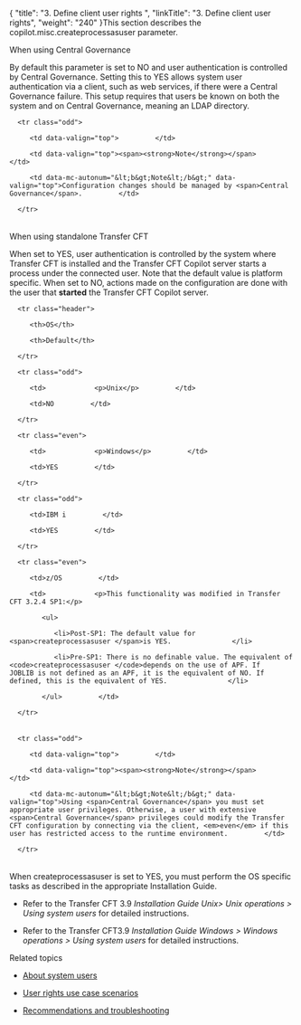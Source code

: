 {
    "title": "3. Define client user rights ",
    "linkTitle": "3. Define client user rights",
    "weight": "240"
}This section describes the copilot.misc.createprocessasuser parameter.

When using Central Governance

By default this parameter is set to NO and user authentication is controlled by Central Governance. Setting this to YES allows system user authentication via a client, such as web services, if there were a Central Governance failure. This setup requires that users be known on both the system and on Central Governance, meaning an LDAP directory.

<table data-cellpadding="0" data-cellspacing="0">
   <tbody>
      <tr class="odd">
         <td data-valign="top">         </td>
         <td data-valign="top"><span><strong>Note</strong></span>         </td>
         <td data-mc-autonum="&lt;b&gt;Note&lt;/b&gt;" data-valign="top">Configuration changes should be managed by <span>Central Governance</span>.         </td>
      </tr>
   </tbody>
</table>

When using standalone Transfer CFT

When set to YES, user authentication is controlled by the system where Transfer CFT is installed and the Transfer CFT Copilot server starts a process under the connected user. Note that the default value is platform specific. When set to NO, actions made on the configuration are done with the user that **started** the Transfer CFT Copilot server.

<table data-cellspacing="0">
   <thead>
      <tr class="header">
         <th>OS</th>
         <th>Default</th>
      </tr>
   </thead>
   <tbody>
      <tr class="odd">
         <td>            <p>Unix</p>         </td>
         <td>NO         </td>
      </tr>
      <tr class="even">
         <td>            <p>Windows</p>         </td>
         <td>YES         </td>
      </tr>
      <tr class="odd">
         <td>IBM i         </td>
         <td>YES         </td>
      </tr>
      <tr class="even">
         <td>z/OS         </td>
         <td>            <p>This functionality was modified in Transfer CFT 3.2.4 SP1:</p>
            <ul>
               <li>Post-SP1: The default value for <span>createprocessasuser </span>is YES.               </li>
               <li>Pre-SP1: There is no definable value. The equivalent of <code>createprocessasuser </code>depends on the use of APF. If JOBLIB is not defined as an APF, it is the equivalent of NO. If defined, this is the equivalent of YES.               </li>
            </ul>         </td>
      </tr>
   </tbody>
</table>

<table data-cellpadding="0" data-cellspacing="0">
   <tbody>
      <tr class="odd">
         <td data-valign="top">         </td>
         <td data-valign="top"><span><strong>Note</strong></span>         </td>
         <td data-mc-autonum="&lt;b&gt;Note&lt;/b&gt;" data-valign="top">Using <span>Central Governance</span> you must set appropriate user privileges. Otherwise, a user with extensive <span>Central Governance</span> privileges could modify the Transfer CFT configuration by connecting via the client, <em>even</em> if this user has restricted access to the runtime environment.         </td>
      </tr>
   </tbody>
</table>

When createprocessasuser is set to YES, you must perform the OS specific tasks as described in the appropriate Installation Guide.

-   Refer to the Transfer CFT 3.9 *Installation Guide Unix> Unix operations > Using system users* for detailed instructions.
-   Refer to the Transfer CFT3.9 *Installation Guide Windows > Windows operations > Using system users* for detailed instructions.

Related topics

-   [About system users](transfercft/internal_a_m_start_here/user_rights_overview)
-   [User rights use case scenarios](user_rights_security_scenarios)
-   [Recommendations and troubleshooting](user_rights_tips)
